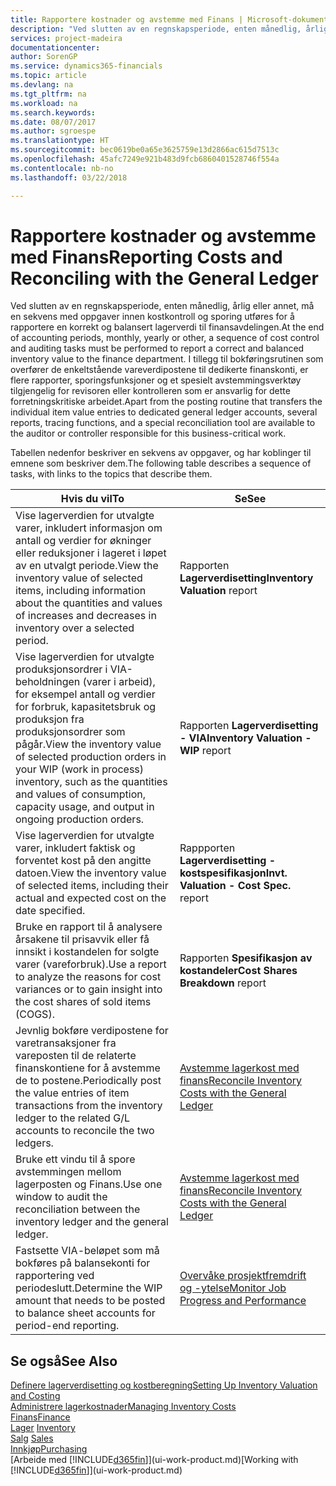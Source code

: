 ```yaml
---
title: Rapportere kostnader og avstemme med Finans | Microsoft-dokumentasjon
description: "Ved slutten av en regnskapsperiode, enten månedlig, årlig eller annet, må en sekvens med oppgaver innen kostkontroll og sporing utføres for å rapportere en korrekt og balansert lagerverdi til finansavdelingen. I tillegg til bokføringsrutinen som overfører de enkeltstående vareverdipostene til dedikerte finanskonti, er flere rapporter, sporingsfunksjoner og et spesielt avstemmingsverktøy tilgjengelig for revisoren eller kontrolleren som er ansvarlig for dette forretningskritiske arbeidet."
services: project-madeira
documentationcenter: 
author: SorenGP
ms.service: dynamics365-financials
ms.topic: article
ms.devlang: na
ms.tgt_pltfrm: na
ms.workload: na
ms.search.keywords: 
ms.date: 08/07/2017
ms.author: sgroespe
ms.translationtype: HT
ms.sourcegitcommit: bec0619be0a65e3625759e13d2866ac615d7513c
ms.openlocfilehash: 45afc7249e921b483d9fcb6860401528746f554a
ms.contentlocale: nb-no
ms.lasthandoff: 03/22/2018

---
```

# <a name="reporting-costs-and-reconciling-with-the-general-ledger"></a><span data-ttu-id="26396-104">Rapportere kostnader og avstemme med Finans</span><span class="sxs-lookup"><span data-stu-id="26396-104">Reporting Costs and Reconciling with the General Ledger</span></span>
<span data-ttu-id="26396-105">Ved slutten av en regnskapsperiode, enten månedlig, årlig eller annet, må en sekvens med oppgaver innen kostkontroll og sporing utføres for å rapportere en korrekt og balansert lagerverdi til finansavdelingen.</span><span class="sxs-lookup"><span data-stu-id="26396-105">At the end of accounting periods, monthly, yearly or other, a sequence of cost control and auditing tasks must be performed to report a correct and balanced inventory value to the finance department.</span></span> <span data-ttu-id="26396-106">I tillegg til bokføringsrutinen som overfører de enkeltstående vareverdipostene til dedikerte finanskonti, er flere rapporter, sporingsfunksjoner og et spesielt avstemmingsverktøy tilgjengelig for revisoren eller kontrolleren som er ansvarlig for dette forretningskritiske arbeidet.</span><span class="sxs-lookup"><span data-stu-id="26396-106">Apart from the posting routine that transfers the individual item value entries to dedicated general ledger accounts, several reports, tracing functions, and a special reconciliation tool are available to the auditor or controller responsible for this business-critical work.</span></span>  

 <span data-ttu-id="26396-107">Tabellen nedenfor beskriver en sekvens av oppgaver, og har koblinger til emnene som beskriver dem.</span><span class="sxs-lookup"><span data-stu-id="26396-107">The following table describes a sequence of tasks, with links to the topics that describe them.</span></span>   

|<span data-ttu-id="26396-108">**Hvis du vil**</span><span class="sxs-lookup"><span data-stu-id="26396-108">**To**</span></span>|<span data-ttu-id="26396-109">**Se**</span><span class="sxs-lookup"><span data-stu-id="26396-109">**See**</span></span>|  
|------------|-------------|  
|<span data-ttu-id="26396-110">Vise lagerverdien for utvalgte varer, inkludert informasjon om antall og verdier for økninger eller reduksjoner i lageret i løpet av en utvalgt periode.</span><span class="sxs-lookup"><span data-stu-id="26396-110">View the inventory value of selected items, including information about the quantities and values of increases and decreases in inventory over a selected period.</span></span>|<span data-ttu-id="26396-111">Rapporten **Lagerverdisetting**</span><span class="sxs-lookup"><span data-stu-id="26396-111">**Inventory Valuation** report</span></span>|  
|<span data-ttu-id="26396-112">Vise lagerverdien for utvalgte produksjonsordrer i VIA-beholdningen (varer i arbeid), for eksempel antall og verdier for forbruk, kapasitetsbruk og produksjon fra produksjonsordrer som pågår.</span><span class="sxs-lookup"><span data-stu-id="26396-112">View the inventory value of selected production orders in your WIP (work in process) inventory, such as the quantities and values of consumption, capacity usage, and output in ongoing production orders.</span></span>|<span data-ttu-id="26396-113">Rapporten **Lagerverdisetting - VIA**</span><span class="sxs-lookup"><span data-stu-id="26396-113">**Inventory Valuation - WIP** report</span></span>|  
|<span data-ttu-id="26396-114">Vise lagerverdien for utvalgte varer, inkludert faktisk og forventet kost på den angitte datoen.</span><span class="sxs-lookup"><span data-stu-id="26396-114">View the inventory value of selected items, including their actual and expected cost on the date specified.</span></span>|<span data-ttu-id="26396-115">Rappporten **Lagerverdisetting - kostspesifikasjon**</span><span class="sxs-lookup"><span data-stu-id="26396-115">**Invt. Valuation - Cost Spec.** report</span></span>|  
|<span data-ttu-id="26396-116">Bruke en rapport til å analysere årsakene til prisavvik eller få innsikt i kostandelen for solgte varer (vareforbruk).</span><span class="sxs-lookup"><span data-stu-id="26396-116">Use a report to analyze the reasons for cost variances or to gain insight into the cost shares of sold items (COGS).</span></span>|<span data-ttu-id="26396-117">Rapporten **Spesifikasjon av kostandeler**</span><span class="sxs-lookup"><span data-stu-id="26396-117">**Cost Shares Breakdown** report</span></span>|  
|<span data-ttu-id="26396-118">Jevnlig bokføre verdipostene for varetransaksjoner fra vareposten til de relaterte finanskontiene for å avstemme de to postene.</span><span class="sxs-lookup"><span data-stu-id="26396-118">Periodically post the value entries of item transactions from the inventory ledger to the related G/L accounts to reconcile the two ledgers.</span></span>|[<span data-ttu-id="26396-119">Avstemme lagerkost med finans</span><span class="sxs-lookup"><span data-stu-id="26396-119">Reconcile Inventory Costs with the General Ledger</span></span>](finance-how-to-post-inventory-costs-to-the-general-ledger.md)|  
|<span data-ttu-id="26396-120">Bruke ett vindu til å spore avstemmingen mellom lagerposten og Finans.</span><span class="sxs-lookup"><span data-stu-id="26396-120">Use one window to audit the reconciliation between the inventory ledger and the general ledger.</span></span>|[<span data-ttu-id="26396-121">Avstemme lagerkost med finans</span><span class="sxs-lookup"><span data-stu-id="26396-121">Reconcile Inventory Costs with the General Ledger</span></span>](finance-how-to-post-inventory-costs-to-the-general-ledger.md)|  
|<span data-ttu-id="26396-122">Fastsette VIA-beløpet som må bokføres på balansekonti for rapportering ved periodeslutt.</span><span class="sxs-lookup"><span data-stu-id="26396-122">Determine the WIP amount that needs to be posted to balance sheet accounts for period-end reporting.</span></span>|[<span data-ttu-id="26396-123">Overvåke prosjektfremdrift og -ytelse</span><span class="sxs-lookup"><span data-stu-id="26396-123">Monitor Job Progress and Performance</span></span>](projects-how-monitor-progress-performance.md)|

## <a name="see-also"></a><span data-ttu-id="26396-124">Se også</span><span class="sxs-lookup"><span data-stu-id="26396-124">See Also</span></span>  
[<span data-ttu-id="26396-125">Definere lagerverdisetting og kostberegning</span><span class="sxs-lookup"><span data-stu-id="26396-125">Setting Up Inventory Valuation and Costing</span></span>](finance-set-up-inventory-valuation-and-costing.md)  
[<span data-ttu-id="26396-126">Administrere lagerkostnader</span><span class="sxs-lookup"><span data-stu-id="26396-126">Managing Inventory Costs</span></span>](finance-manage-inventory-costs.md)  
[<span data-ttu-id="26396-127">Finans</span><span class="sxs-lookup"><span data-stu-id="26396-127">Finance</span></span>](finance.md)  
<span data-ttu-id="26396-128">[Lager](inventory-manage-inventory.md) </span><span class="sxs-lookup"><span data-stu-id="26396-128">[Inventory](inventory-manage-inventory.md) </span></span>  
<span data-ttu-id="26396-129">[Salg](sales-manage-sales.md) </span><span class="sxs-lookup"><span data-stu-id="26396-129">[Sales](sales-manage-sales.md) </span></span>  
[<span data-ttu-id="26396-130">Innkjøp</span><span class="sxs-lookup"><span data-stu-id="26396-130">Purchasing</span></span>](purchasing-manage-purchasing.md)  
<span data-ttu-id="26396-131">[Arbeide med [!INCLUDE[d365fin](includes/d365fin_md.md)]](ui-work-product.md)</span><span class="sxs-lookup"><span data-stu-id="26396-131">[Working with [!INCLUDE[d365fin](includes/d365fin_md.md)]](ui-work-product.md)</span></span>

